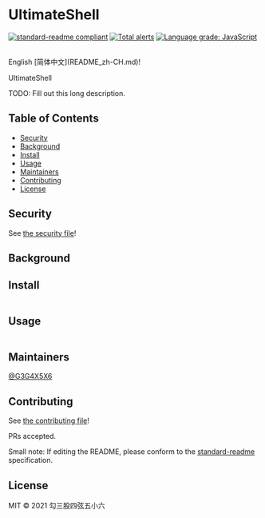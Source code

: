 # UltimateShell

[![standard-readme compliant](https://img.shields.io/badge/standard--readme-OK-green.svg?style=flat-square)](https://github.com/RichardLitt/standard-readme)
[![Total alerts](https://img.shields.io/lgtm/alerts/g/G3G4X5X6/G3G4X5X6.github.io.svg?logo=lgtm&logoWidth=18)](https://lgtm.com/projects/g/G3G4X5X6/G3G4X5X6.github.io/alerts/)
[![Language grade: JavaScript](https://img.shields.io/lgtm/grade/javascript/g/G3G4X5X6/G3G4X5X6.github.io.svg?logo=lgtm&logoWidth=18)](https://lgtm.com/projects/g/G3G4X5X6/G3G4X5X6.github.io/context:javascript)

<br>
English [简体中文](README_zh-CH.md)!
<br>

UltimateShell

TODO: Fill out this long description.

## Table of Contents

- [Security](#security)
- [Background](#background)
- [Install](#install)
- [Usage](#usage)
- [Maintainers](#maintainers)
- [Contributing](#contributing)
- [License](#license)

## Security
See [the security file](SECURITY.md)!

## Background

## Install

```
```

## Usage

```
```

## Maintainers

[@G3G4X5X6](https://github.com/G3G4X5X6)

## Contributing

See [the contributing file](contributing.md)!

PRs accepted.

Small note: If editing the README, please conform to the [standard-readme](https://github.com/RichardLitt/standard-readme) specification.

## License

MIT © 2021 勾三股四弦五小六
